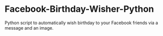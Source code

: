 # Facebook-Birthday-Wisher-Python
Python script to automatically wish birthday to your Facebook friends via a message and an image.
